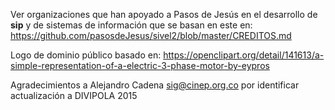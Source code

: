 Ver organizaciones que han apoyado a Pasos de Jesús en 
el desarrollo de **sip** y de sistemas de información que se basan
en este en:
	https://github.com/pasosdeJesus/sivel2/blob/master/CREDITOS.md

Logo de dominio público basado en:
	https://openclipart.org/detail/141613/a-simple-representation-of-a-electric-3-phase-motor-by-eypros

Agradecimientos a Alejandro Cadena <sig@cinep.org.co> por identificar actualización a DIVIPOLA 2015

